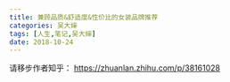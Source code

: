 ```yaml
---
title: 兼顾品质&舒适度&性价比的女装品牌推荐
categories: 吴大婶
tags: [人生,笔记,吴大婶]
date: 2018-10-24
---
```


请移步作者知乎：
https://zhuanlan.zhihu.com/p/38161028